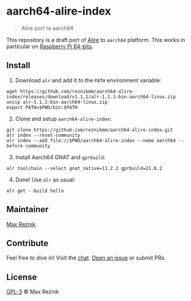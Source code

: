 # aarch64-alire-index
> Alire port to aarch64

This repository is a draft port of [Alire](https://alire.ada.dev/) to `aarch64` platform.
This works in particular on [Raspberry Pi 64-bits](https://ubuntu.com/download/raspberry-pi).

## Install

1. Download `alr` and add it to the `PATH` environment variable:

```
wget https://github.com/reznikmm/aarch64-alire-index/releases/download/v1.1.1/alr-1.1.1-bin-aarch64-linux.zip
unzip alr-1.1.1-bin-aarch64-linux.zip
export PATH=$PWD/bin:$PATH
```

2. Clone and setup `aarch64-alire-index`:

```
git clone https://github.com/reznikmm/aarch64-alire-index.git
alr index --reset-community
alr index --add file://$PWD/aarch64-alire-index --name aarch64 --before community
```

3. Install Aarch64 GNAT and `gprbuild`:

```
alr toolchain --select gnat_native=11.2.2 gprbuild=21.0.2
```

4. Done! Use `alr` as usual:
```
alr get --build hello
```

## Maintainer

[Max Reznik](https://github.com/reznikmm).

## Contribute

Feel free to dive in! Visit the [chat](https://gitter.im/ada-lang/Alire).
[Open an issue](https://github.com/reznikmm/aarch64-alire-index/issues/new)
or submit PRs.

## License

[GPL-3](LICENSE) © Max Reznik

